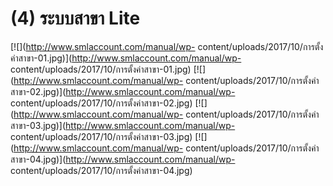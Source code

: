 # (4)	ระบบสาขา Lite

[![](http://www.smlaccount.com/manual/wp-
content/uploads/2017/10/การตั้งค่าสาขา-01.jpg)](http://www.smlaccount.com/manual/wp-
content/uploads/2017/10/การตั้งค่าสาขา-01.jpg)
[![](http://www.smlaccount.com/manual/wp-
content/uploads/2017/10/การตั้งค่าสาขา-02.jpg)](http://www.smlaccount.com/manual/wp-
content/uploads/2017/10/การตั้งค่าสาขา-02.jpg)
[![](http://www.smlaccount.com/manual/wp-
content/uploads/2017/10/การตั้งค่าสาขา-03.jpg)](http://www.smlaccount.com/manual/wp-
content/uploads/2017/10/การตั้งค่าสาขา-03.jpg)
[![](http://www.smlaccount.com/manual/wp-
content/uploads/2017/10/การตั้งค่าสาขา-04.jpg)](http://www.smlaccount.com/manual/wp-
content/uploads/2017/10/การตั้งค่าสาขา-04.jpg)  

